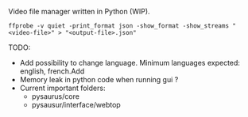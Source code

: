 Video file manager written in Python (WIP).


```
ffprobe -v quiet -print_format json -show_format -show_streams "<video-file>" > "<output-file>.json"
```

TODO:
- Add possibility to change language. Minimum languages expected: english, french.Add
- Memory leak in python code when running gui ?
- Current important folders:
  - pysaurus/core
  - pysausur/interface/webtop
